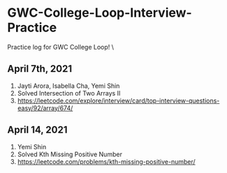 # GWC-College-Loop-Interview-Practice
Practice log for GWC College Loop! \

## April 7th, 2021
1. Jayti Arora, Isabella Cha, Yemi Shin
2. Solved Intersection of Two Arrays II
3. https://leetcode.com/explore/interview/card/top-interview-questions-easy/92/array/674/ 

## April 14, 2021
1. Yemi Shin
2. Solved Kth Missing Positive Number
3. https://leetcode.com/problems/kth-missing-positive-number/
